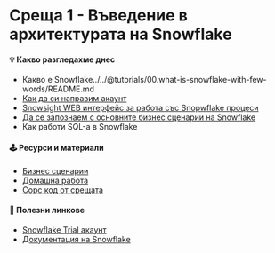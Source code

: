 # Среща 1 - Въведение в архитектурата на Snowflake
 
#### 💡 Какво разгледахме днес
- Какво е Snowflake../../@tutorials/00.what-is-snowflake-with-few-words/README.md
- [Как да си направим акаунт](../../@tutorials/01.create-new-snowflake-account/README.md)
- [Snowsight WEB интерфейс за работа със Snopwflake процеси](../../@tutorials/02.what-is-snowsight/README.md)
- [Да се запознаем с основните бизнес сценарии на Snowflake](../../@tutorials/00.what-is-snowflake-with-few-words/README.md)
- Как работи SQL-а в Snowflake

#### 🕹️ Ресурси и материали
- [Бизнес сценарии](./cw)
- [Домашна работа](./hw)
- [Сорс код от срещата](./source/)

#### 🔗 Полезни линкове
- [Snowflake Trial акаунт](https://www.snowflake.com/)
- [Документация на Snowflake](https://docs.snowflake.com/)
